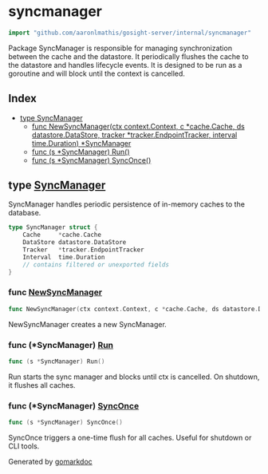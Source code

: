 <!-- Code generated by gomarkdoc. DO NOT EDIT -->

# syncmanager

```go
import "github.com/aaronlmathis/gosight-server/internal/syncmanager"
```

Package SyncManager is responsible for managing synchronization between the cache and the datastore. It periodically flushes the cache to the datastore and handles lifecycle events. It is designed to be run as a goroutine and will block until the context is cancelled.

## Index

- [type SyncManager](<#SyncManager>)
  - [func NewSyncManager\(ctx context.Context, c \*cache.Cache, ds datastore.DataStore, tracker \*tracker.EndpointTracker, interval time.Duration\) \*SyncManager](<#NewSyncManager>)
  - [func \(s \*SyncManager\) Run\(\)](<#SyncManager.Run>)
  - [func \(s \*SyncManager\) SyncOnce\(\)](<#SyncManager.SyncOnce>)


<a name="SyncManager"></a>
## type [SyncManager](<https://github.com/aaronlmathis/gosight-server/blob/main/internal/syncmanager/syncmanager.go#L41-L48>)

SyncManager handles periodic persistence of in\-memory caches to the database.

```go
type SyncManager struct {
    Cache     *cache.Cache
    DataStore datastore.DataStore
    Tracker   *tracker.EndpointTracker
    Interval  time.Duration
    // contains filtered or unexported fields
}
```

<a name="NewSyncManager"></a>
### func [NewSyncManager](<https://github.com/aaronlmathis/gosight-server/blob/main/internal/syncmanager/syncmanager.go#L51>)

```go
func NewSyncManager(ctx context.Context, c *cache.Cache, ds datastore.DataStore, tracker *tracker.EndpointTracker, interval time.Duration) *SyncManager
```

NewSyncManager creates a new SyncManager.

<a name="SyncManager.Run"></a>
### func \(\*SyncManager\) [Run](<https://github.com/aaronlmathis/gosight-server/blob/main/internal/syncmanager/syncmanager.go#L62>)

```go
func (s *SyncManager) Run()
```

Run starts the sync manager and blocks until ctx is cancelled. On shutdown, it flushes all caches.

<a name="SyncManager.SyncOnce"></a>
### func \(\*SyncManager\) [SyncOnce](<https://github.com/aaronlmathis/gosight-server/blob/main/internal/syncmanager/syncmanager.go#L143>)

```go
func (s *SyncManager) SyncOnce()
```

SyncOnce triggers a one\-time flush for all caches. Useful for shutdown or CLI tools.

Generated by [gomarkdoc](<https://github.com/princjef/gomarkdoc>)
